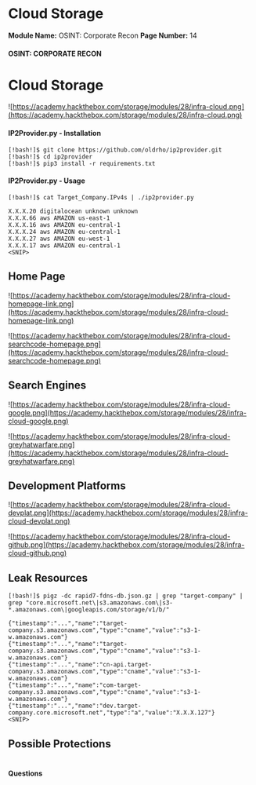 <!--
 // Platform: Academy
// URL: https://academy.hackthebox.com/module/28/section/746
// Platform Version: V1
// Module ID: 28
// Module Name: OSINT: Corporate Recon
// Module Difficulty: Hard
// Section ID: 746
// Section Title: Cloud Storage
// Page Title: Hack The Box - Academy
// Page Number: 14
-->

# Cloud Storage

**Module Name:** OSINT: Corporate Recon **Page Number:** 14

#### 

#### OSINT: CORPORATE RECON

# Cloud Storage

![https://academy.hackthebox.com/storage/modules/28/infra-cloud.png](https://academy.hackthebox.com/storage/modules/28/infra-cloud.png)

#### IP2Provider.py - Installation

``` shell-session
[!bash!]$ git clone https://github.com/oldrho/ip2provider.git
[!bash!]$ cd ip2provider
[!bash!]$ pip3 install -r requirements.txt
```

#### IP2Provider.py - Usage

``` shell-session
[!bash!]$ cat Target_Company.IPv4s | ./ip2provider.py

X.X.X.20 digitalocean unknown unknown
X.X.X.66 aws AMAZON us-east-1
X.X.X.16 aws AMAZON eu-central-1
X.X.X.24 aws AMAZON eu-central-1
X.X.X.27 aws AMAZON eu-west-1
X.X.X.17 aws AMAZON eu-central-1
<SNIP>
```

## Home Page

![https://academy.hackthebox.com/storage/modules/28/infra-cloud-homepage-link.png](https://academy.hackthebox.com/storage/modules/28/infra-cloud-homepage-link.png)

![https://academy.hackthebox.com/storage/modules/28/infra-cloud-searchcode-homepage.png](https://academy.hackthebox.com/storage/modules/28/infra-cloud-searchcode-homepage.png)

## Search Engines

![https://academy.hackthebox.com/storage/modules/28/infra-cloud-google.png](https://academy.hackthebox.com/storage/modules/28/infra-cloud-google.png)

![https://academy.hackthebox.com/storage/modules/28/infra-cloud-greyhatwarfare.png](https://academy.hackthebox.com/storage/modules/28/infra-cloud-greyhatwarfare.png)

## Development Platforms

![https://academy.hackthebox.com/storage/modules/28/infra-cloud-devplat.png](https://academy.hackthebox.com/storage/modules/28/infra-cloud-devplat.png)

![https://academy.hackthebox.com/storage/modules/28/infra-cloud-github.png](https://academy.hackthebox.com/storage/modules/28/infra-cloud-github.png)

## Leak Resources

``` shell-session
[!bash!]$ pigz -dc rapid7-fdns-db.json.gz | grep "target-company" | grep "core.microsoft.net\|s3.amazonaws.com\|s3-*.amazonaws.com\|googleapis.com/storage/v1/b/"

{"timestamp":"...","name":"target-company.s3.amazonaws.com","type":"cname","value":"s3-1-w.amazonaws.com"}
{"timestamp":"...","name":"target-company.s3.amazonaws.com","type":"cname","value":"s3-1-w.amazonaws.com"}
{"timestamp":"...","name":"cn-api.target-company.s3.amazonaws.com","type":"cname","value":"s3-1-w.amazonaws.com"}
{"timestamp":"...","name":"com-target-company.s3.amazonaws.com","type":"cname","value":"s3-1-w.amazonaws.com"}
{"timestamp":"...","name":"dev.target-company.core.microsoft.net","type":"a","value":"X.X.X.127"}
<SNIP>
```

## Possible Protections

# 

# 

#### Questions

####